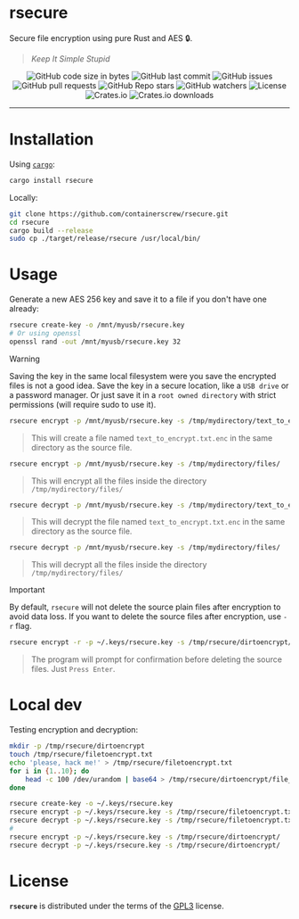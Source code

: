 # rsecure

Secure file encryption using pure Rust and AES 🔒.

> _Keep It Simple Stupid_

<p align="center" >
    <img alt="GitHub code size in bytes" src="https://img.shields.io/github/languages/code-size/containerscrew/rsecure">
    <img alt="GitHub last commit" src="https://img.shields.io/github/last-commit/containerscrew/rsecure">
    <img alt="GitHub issues" src="https://img.shields.io/github/issues/containerscrew/rsecure">
    <img alt="GitHub pull requests" src="https://img.shields.io/github/issues-pr/containerscrew/rsecure">
    <img alt="GitHub Repo stars" src="https://img.shields.io/github/stars/containerscrew/rsecure?style=social">
    <img alt="GitHub watchers" src="https://img.shields.io/github/watchers/containerscrew/rsecure?style=social">
    <img alt="License" src="https://img.shields.io/badge/License-GPLv3-blue.svg">
    <img alt="Crates.io" src="https://img.shields.io/crates/v/rsecure">
    <img alt="Crates.io downloads" src="https://img.shields.io/crates/dr/rsecure?style=flat&label=crates.io%20Downloads">
</p>

---

# Installation

Using [`cargo`](https://rustup.rs/):

```bash
cargo install rsecure
```

Locally:

```bash
git clone https://github.com/containerscrew/rsecure.git
cd rsecure
cargo build --release
sudo cp ./target/release/rsecure /usr/local/bin/
```

# Usage

Generate a new AES 256 key and save it to a file if you don't have one already:

```bash
rsecure create-key -o /mnt/myusb/rsecure.key
# Or using openssl
openssl rand -out /mnt/myusb/rsecure.key 32
```

> [!WARNING]
> Saving the key in the same local filesystem were you save the encrypted files is not a good idea.
> Save the key in a secure location, like a `USB drive` or a password manager.
> Or just save it in a `root owned directory` with strict permissions (will require sudo to use it).

```bash
rsecure encrypt -p /mnt/myusb/rsecure.key -s /tmp/mydirectory/text_to_encrypt.txt 
```

> This will create a file named `text_to_encrypt.txt.enc` in the same directory as the source file.

```bash
rsecure encrypt -p /mnt/myusb/rsecure.key -s /tmp/mydirectory/files/
```

> This will encrypt all the files inside the directory `/tmp/mydirectory/files/`

```bash
rsecure decrypt -p /mnt/myusb/rsecure.key -s /tmp/mydirectory/text_to_encrypt.txt.enc
```

> This will decrypt the file named `text_to_encrypt.txt.enc` in the same directory as the source file.

```bash
rsecure decrypt -p /mnt/myusb/rsecure.key -s /tmp/mydirectory/files/
```

> This will decrypt all the files inside the directory `/tmp/mydirectory/files/`

> [!IMPORTANT]
> By default, `rsecure` will not delete the source plain files after encryption to avoid data loss.
> If you want to delete the source files after encryption, use `-r` flag.

```bash
rsecure encrypt -r -p ~/.keys/rsecure.key -s /tmp/rsecure/dirtoencrypt/
```

> The program will prompt for confirmation before deleting the source files. Just `Press Enter`.

# Local dev

Testing encryption and decryption:

```bash
mkdir -p /tmp/rsecure/dirtoencrypt
touch /tmp/rsecure/filetoencrypt.txt
echo 'please, hack me!' > /tmp/rsecure/filetoencrypt.txt
for i in {1..10}; do
    head -c 100 /dev/urandom | base64 > /tmp/rsecure/dirtoencrypt/file_$i.txt
done
```

```bash
rsecure create-key -o ~/.keys/rsecure.key
rsecure encrypt -p ~/.keys/rsecure.key -s /tmp/rsecure/filetoencrypt.txt
rsecure decrypt -p ~/.keys/rsecure.key -s /tmp/rsecure/filetoencrypt.txt.enc
#
rsecure encrypt -p ~/.keys/rsecure.key -s /tmp/rsecure/dirtoencrypt/
rsecure decrypt -p ~/.keys/rsecure.key -s /tmp/rsecure/dirtoencrypt/
```

# License

**`rsecure`** is distributed under the terms of the [GPL3](./LICENSE-GPL3) license.